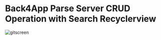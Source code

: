 # Back4App Parse Server CRUD Operation with Search Recyclerview
![gitscreen](https://user-images.githubusercontent.com/22006238/82876389-82e2dc00-9f5a-11ea-847f-1095867a8b44.png)

